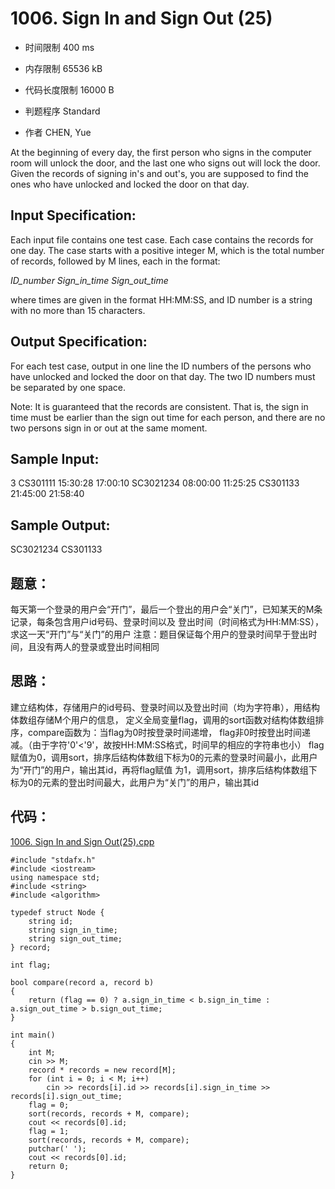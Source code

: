 # 1006. Sign In and Sign Out (25)



* 时间限制 400 ms

* 内存限制 65536 kB

* 代码长度限制 16000 B

* 判题程序 Standard 

* 作者 CHEN, Yue



At the beginning of every day, the first person who signs in the computer room will unlock the door, 
and the last one who signs out will lock the door. Given the records of signing in's and out's, you 
are supposed to find the ones who have unlocked and locked the door on that day. 




## Input Specification: 

Each input file contains one test case. Each case contains the records for one day. The case starts 
with a positive integer M, which is the total number of records, followed by M lines, each in the format:

*ID_number Sign_in_time Sign_out_time*

where times are given in the format HH:MM:SS, and ID number is a string with no more than 15 characters. 




## Output Specification: 

For each test case, output in one line the ID numbers of the persons who have unlocked and locked the door 
on that day. The two ID numbers must be separated by one space.

Note: It is guaranteed that the records are consistent. That is, the sign in time must be earlier than the 
sign out time for each person, and there are no two persons sign in or out at the same moment.




## Sample Input:
3
CS301111 15:30:28 17:00:10
SC3021234 08:00:00 11:25:25
CS301133 21:45:00 21:58:40

## Sample Output:
SC3021234 CS301133




## 题意：

每天第一个登录的用户会“开门”，最后一个登出的用户会“关门”，已知某天的M条记录，每条包含用户id号码、登录时间以及
登出时间（时间格式为HH:MM:SS），求这一天“开门”与“关门”的用户
注意：题目保证每个用户的登录时间早于登出时间，且没有两人的登录或登出时间相同


## 思路：

建立结构体，存储用户的id号码、登录时间以及登出时间（均为字符串），用结构体数组存储M个用户的信息，
定义全局变量flag，调用<algorithm>的sort函数对结构体数组排序，compare函数为：当flag为0时按登录时间递增，
flag非0时按登出时间递减。（由于字符'0'<'9'，故按HH:MM:SS格式，时间早的相应的字符串也小）
flag赋值为0，调用sort，排序后结构体数组下标为0的元素的登录时间最小，此用户为“开门”的用户，输出其id，再将flag赋值
为1，调用sort，排序后结构体数组下标为0的元素的登出时间最大，此用户为“关门”的用户，输出其id

## 代码：

[1006. Sign In and Sign Out(25).cpp](https://github.com/jerrykcode/PAT-Advanced-Level-Practise/blob/master/1006.%20Sign%20In%20and%20Sign%20Out(25)/1006.%20Sign%20In%20and%20Sign%20Out%20(25).cpp)


    #include "stdafx.h"
    #include <iostream>
    using namespace std;
    #include <string>
    #include <algorithm>
    
    typedef struct Node {
    	string id;
    	string sign_in_time;
    	string sign_out_time;
    } record;
    
    int flag;
    
    bool compare(record a, record b)
    {
    	return (flag == 0) ? a.sign_in_time < b.sign_in_time : a.sign_out_time > b.sign_out_time;
    }
    
    int main()
    {
    	int M;
    	cin >> M;
    	record * records = new record[M];
    	for (int i = 0; i < M; i++) 
    		cin >> records[i].id >> records[i].sign_in_time >> records[i].sign_out_time;
    	flag = 0;
    	sort(records, records + M, compare);
    	cout << records[0].id;
    	flag = 1;
    	sort(records, records + M, compare);
    	putchar(' ');
    	cout << records[0].id;
    	return 0;
    }

